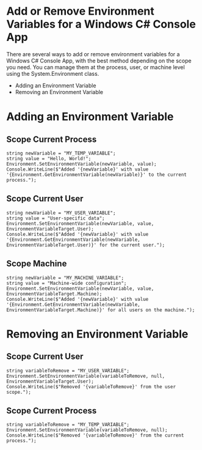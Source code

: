 # Add or Remove Environment Variables for a Windows C# Console App

There are several ways to add or remove environment variables for a Windows C# Console App, with the best method depending on the scope you need. You can manage them at the process, user, or machine level using the System.Environment class.

+ Adding an Environment Variable
+ Removing an Environment Variable

# Adding an Environment Variable

## Scope Current Process
```
string newVariable = "MY_TEMP_VARIABLE";
string value = "Hello, World!";
Environment.SetEnvironmentVariable(newVariable, value);
Console.WriteLine($"Added '{newVariable}' with value '{Environment.GetEnvironmentVariable(newVariable)}' to the current process.");
```

## Scope Current User
```
string newVariable = "MY_USER_VARIABLE";
string value = "User-specific data";
Environment.SetEnvironmentVariable(newVariable, value, EnvironmentVariableTarget.User);
Console.WriteLine($"Added '{newVariable}' with value '{Environment.GetEnvironmentVariable(newVariable, EnvironmentVariableTarget.User)}' for the current user.");
```

## Scope Machine
```
string newVariable = "MY_MACHINE_VARIABLE";
string value = "Machine-wide configuration";
Environment.SetEnvironmentVariable(newVariable, value, EnvironmentVariableTarget.Machine);
Console.WriteLine($"Added '{newVariable}' with value '{Environment.GetEnvironmentVariable(newVariable, EnvironmentVariableTarget.Machine)}' for all users on the machine.");
```

# Removing an Environment Variable

## Scope Current User
```
string variableToRemove = "MY_USER_VARIABLE";
Environment.SetEnvironmentVariable(variableToRemove, null, EnvironmentVariableTarget.User);
Console.WriteLine($"Removed '{variableToRemove}' from the user scope.");
```

## Scope Current Process
```
string variableToRemove = "MY_TEMP_VARIABLE";
Environment.SetEnvironmentVariable(variableToRemove, null);
Console.WriteLine($"Removed '{variableToRemove}' from the current process.");
```
